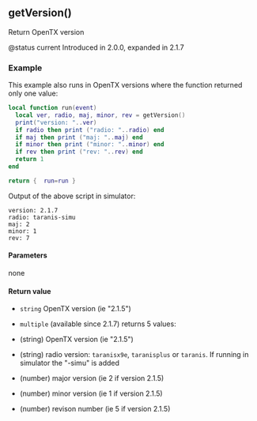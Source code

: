 <!-- This file was generated by the script. Do not edit it, any changes will be lost! -->

## getVersion()



Return OpenTX version

@status current Introduced in 2.0.0, expanded in 2.1.7

### Example

This example also runs in OpenTX versions where the function returned only one value:

```lua
local function run(event)
  local ver, radio, maj, minor, rev = getVersion()
  print("version: "..ver)
  if radio then print ("radio: "..radio) end
  if maj then print ("maj: "..maj) end
  if minor then print ("minor: "..minor) end
  if rev then print ("rev: "..rev) end
  return 1
end

return {  run=run }
```
Output of the above script in simulator:
```
version: 2.1.7
radio: taranis-simu
maj: 2
minor: 1
rev: 7
```


#### Parameters

none

#### Return value

* `string` OpenTX version (ie "2.1.5")

* `multiple` (available since 2.1.7) returns 5 values:
 * (string) OpenTX version (ie "2.1.5")
 * (string) radio version: `taranisx9e`, `taranisplus` or `taranis`. 
If running in simulator the "-simu" is added
 * (number) major version (ie 2 if version 2.1.5)
 * (number) minor version (ie 1 if version 2.1.5)
 * (number) revison number (ie 5 if version 2.1.5)



